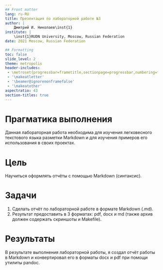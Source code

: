 ```yaml
---
## Front matter
lang: ru-RU
title: Презентация по лабораторной работе №3
author: |
	Дмитрий И. Николаев\inst{1}
institute: |
	\inst{1}RUDN University, Moscow, Russian Federation
date: 2021 Moscow, Russian Federation

## Formatting
toc: false
slide_level: 2
theme: metropolis
header-includes: 
 - \metroset{progressbar=frametitle,sectionpage=progressbar,numbering=fraction}
 - '\makeatletter'
 - '\beamer@ignorenonframefalse'
 - '\makeatother'
aspectratio: 43
section-titles: true
---
```


# Прагматика выполнения

Данная лабораторная работа необходима для изучения легковесного текстового языка разметки Markdown и для изучения примеров его использования в своих проектах.

# Цель

Научиться оформлять отчёты с помощью Markdown (синтаксис).

# Задачи

1. Сделать отчёт по лабораторной работе в формате Markdown (.md).
2. Результат предоставить в 3 форматах: pdf, docx и md (также архив должен содержать скриншоты и Makefile).

# Результаты

В результате выполнения лабораторной работы, я создал отчёт работы в Markdown и конвертировал его в форматы docx и pdf при помощи утилиты pandoc.










